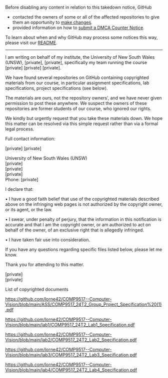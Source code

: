 Before disabling any content in relation to this takedown notice, GitHub
- contacted the owners of some or all of the affected repositories to give them an opportunity to [make changes](https://docs.github.com/en/github/site-policy/dmca-takedown-policy#a-how-does-this-actually-work).
- provided information on how to [submit a DMCA Counter Notice](https://docs.github.com/en/articles/guide-to-submitting-a-dmca-counter-notice).

To learn about when and why GitHub may process some notices this way, please visit our [README](https://github.com/github/dmca/blob/master/README.md#anatomy-of-a-takedown-notice).

---

I am writing on behalf of my institute, the University of New South Wales (UNSW), [private], [private], specifically my team running the course [private] [private] [private].

We have found several repositories on GitHub containing copyrighted materials from our course, in particular assignment specifications, lab specifications, project specifications (see below).

The materials are ours, not the repository owners’, and we have never given permission to post these anywhere. We suspect the owners of these repositories are former students of our course, who ignored our rights.

We kindly but urgently request that you take these materials down. We hope this matter can be resolved via this simple request rather than via a formal legal process.

Full contact information:

[private] [private]

University of New South Wales (UNSW)  
[private]  
[private]  
[private]  
Phone: [private]  

I declare that:

• I have a good faith belief that use of the copyrighted materials described above on the infringing web pages is not authorized by the copyright owner, or its agent, or the law.

• I swear, under penalty of perjury, that the information in this notification is accurate and that I am the copyright owner, or am authorized to act on behalf of the owner, of an exclusive right that is allegedly infringed.

• I have taken fair use into consideration.

If you have any questions regarding specific files listed below, please let me know.

Thank you for attending to this matter.

[private]  
[private]  

List of copyrighted documents

https://github.com/lorne42/COMP9517--Computer-Vision/blob/main/ASS/COMP9517_24T2_Group_Project_Specification%20(1).pdf

https://github.com/lorne42/COMP9517--Computer-Vision/blob/main/lab1/COMP9517_24T2_Lab1_Specification.pdf

https://github.com/lorne42/COMP9517--Computer-Vision/blob/main/lab2/COMP9517_24T2_Lab2_Specification.pdf

https://github.com/lorne42/COMP9517--Computer-Vision/blob/main/lab3/COMP9517_24T2_Lab3_Specification.pdf

https://github.com/lorne42/COMP9517--Computer-Vision/blob/main/lab4/COMP9517_24T2_Lab4_Specification.pdf
